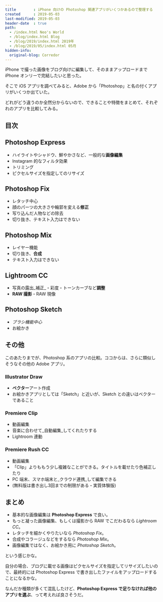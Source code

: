 ```yaml
---
title        : iPhone 向けの Photoshop 関連アプリがいくつかあるので整理する
created      : 2019-05-03
last-modified: 2019-05-03
header-date  : true
path:
  - /index.html Neo's World
  - /blog/index.html Blog
  - /blog/2019/index.html 2019年
  - /blog/2019/05/index.html 05月
hidden-info:
  original-blog: Corredor
---
```


iPhone で撮った画像をブログ向けに編集して、そのままアップロードまで iPhone オンリーで完結したいと思った。

そこで iOS アプリを調べてみると、Adobe から「Photoshop」と名の付くアプリがいくつか出ていた。

どれがどう違うのか全然分からないので、できることや特徴をまとめて、それぞれのアプリを比較してみる。

## 目次

## Photoshop Express

- ハイライトやシャドウ、鮮やかさなど、一般的な**画像編集**
- Instagram 的なフィルタ効果
- トリミング
- ピクセルサイズを指定してのリサイズ

## Photoshop Fix

- レタッチ中心
- 顔のパーツの大きさや輪郭を変える**修正**
- 写り込んだ人物などの除去
- 切り抜き、テキスト入力はできない

## Photoshop Mix

- レイヤー機能
- 切り抜き、**合成**
- テキスト入力はできない

## Lightroom CC

- 写真の露出_補正_・彩度・トーンカーブなど**調整**
- **RAW 撮影**・RAW 現像

## Photoshop Sketch

- _ブラシ機能中心_
- お絵かき

## その他

このあたりまでが、Photoshop 系のアプリの比較。ココからは、さらに類似しそうなその他の Adobe アプリ。

### Illustrator Draw

- **ベクター**アート作成
- お絵かきアプリとしては「Sketch」と近いが、Sketch との違いはベクターであること

### Premiere Clip

- 動画編集
- 音楽に合わせて_自動編集_してくれたりする
- Lightroom 連動

### Premiere Rush CC

- 動画編集
- 「Clip」よりももう少し複雑なことができる。タイトルを載せたり色補正したり
- PC 端末、スマホ端末と_クラウド連携_して編集できる
- (無料版は書き出し3回までの制限がある・実質体験版)

## まとめ

- 基本的な画像編集は **Photoshop Express** で良い。
- もっと凝った画像編集、もしくは撮影から RAW でこだわるなら _Lightroom CC_。
- レタッチを細かくやりたいなら _Photoshop Fix_。
- 合成やコラージュなどをするなら _Photoshop Mix_。
- 画像編集ではなく、お絵かき用に _Photoshop Sketch_。

という感じかな。

自分の場合、ブログに載せる画像はピクセルサイズを指定してリサイズしたいので、最終的には Photoshop Express で書き出したファイルをアップロードすることになるかな。

なんだか種類が多くて混乱したけど、**Photoshop Express で足りなければ他のアプリを選ぶ**、って考えれば良さそうだ。
